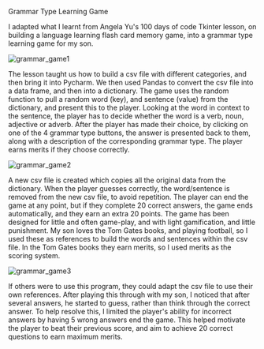Grammar Type Learning Game

I adapted what I learnt from Angela Yu's 100 days of code Tkinter lesson, on building a language learning flash 
card memory game, into a grammar type learning game for my son. 

![grammar_game1](https://github.com/ladymelobee/grammar_type_game/assets/108324785/5c69b383-959c-4225-86c1-adf9a3613d70)

The lesson taught us how to build a csv file with different categories, and then bring it into Pycharm. We then 
used Pandas to convert the csv file into a data frame, and then into a dictionary. The game uses the random 
function to pull a random word (key), and sentence (value) from the dictionary, and present this to the player. 
Looking at the word in context to the sentence, the player has to decide whether the word is a verb, noun, 
adjective or adverb. After the player has made their choice, by clicking on one of the 4 grammar type buttons, 
the answer is presented back to them, along with a description of the corresponding grammar type. The player earns 
merits if they choose correctly. 

![grammar_game2](https://github.com/ladymelobee/grammar_type_game/assets/108324785/961fb507-c5f0-46aa-a327-53933f7a8e01)

A new csv file is created which copies all the original data from the dictionary. When the player guesses correctly, 
the word/sentence is removed from the new csv file, to avoid repetition. The player can end the game at any point, 
but if they complete 20 correct answers, the game ends automatically, and they earn an extra 20 points. 
The game has been designed for little and often game-play, and with light gamification, and little punishment. 
My son loves the Tom Gates books, and playing football, so I used these as references to build the words and sentences 
within the csv file. In the Tom Gates books they earn merits, so I used merits as the scoring system. 

![grammar_game3](https://github.com/ladymelobee/grammar_type_game/assets/108324785/0101999e-bb31-4bff-8fa9-091d697cf4ca)

If others were to use this program, they could adapt the csv file to use their own references. After playing this through 
with my son, I noticed that after several answers, he started to guess, rather than think through the correct answer. 
To help resolve this, I limited the player's ability for incorrect answers by having 5 wrong answers end the game. 
This helped motivate the player to beat their previous score, and aim to achieve 20 correct questions to earn maximum merits.
